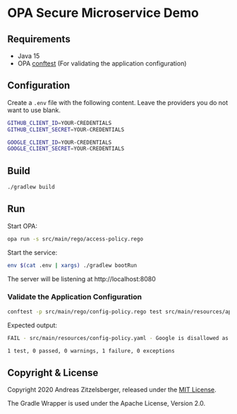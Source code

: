 # OPA Secure Microservice Demo

## Requirements

* Java 15
* OPA [conftest](https://github.com/open-policy-agent/conftest) (For validating the application configuration)

## Configuration

Create a `.env` file with the following content. Leave the providers you
do not want to use blank.

```bash
GITHUB_CLIENT_ID=YOUR-CREDENTIALS
GITHUB_CLIENT_SECRET=YOUR-CREDENTIALS

GOOGLE_CLIENT_ID=YOUR-CREDENTIALS
GOOGLE_CLIENT_SECRET=YOUR-CREDENTIALS
```

## Build

```bash
./gradlew build
```

## Run

Start OPA:

```bash
opa run -s src/main/rego/access-policy.rego
```

Start the service:

```bash
env $(cat .env | xargs) ./gradlew bootRun
```

The server will be listening at http://localhost:8080

### Validate the Application Configuration

```bash
conftest -p src/main/rego/config-policy.rego test src/main/resources/application.yaml
```

Expected output:

```bash
FAIL - src/main/resources/config-policy.yaml - Google is disallowed as an identity provider

1 test, 0 passed, 0 warnings, 1 failure, 0 exceptions
```

## Copyright & License

Copyright 2020 Andreas Zitzelsberger, released under the [MIT License](LICENSE).

The Gradle Wrapper is used under the Apache License, Version 2.0.
